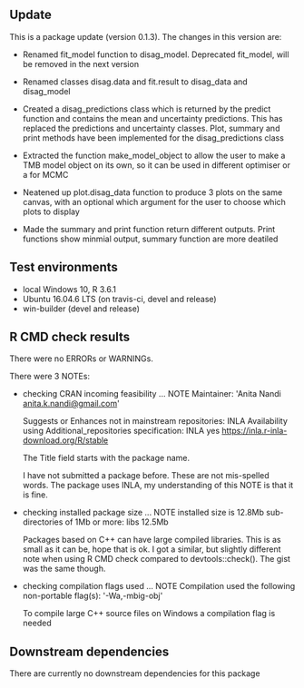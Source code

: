 ## Update
This is a package update (version 0.1.3). The changes in this version are:

* Renamed fit_model function to disag_model. Deprecated fit_model, will be removed in the next version

* Renamed classes disag.data and fit.result to disag_data and disag_model

* Created a disag_predictions class which is returned by the predict function and contains the 
  mean and uncertainty predictions. This has replaced the predictions and uncertainty classes. 
  Plot, summary and print methods have been implemented for the disag_predictions class

* Extracted the function make_model_object to allow the user to make a TMB model object on its own, 
  so it can be used in different optimiser or a for MCMC
  
* Neatened up plot.disag_data function to produce 3 plots on the same canvas, with an optional which 
  argument for the user to choose which plots to display

* Made the summary and print function return different outputs. Print functions show minmial output, 
  summary function are more deatiled

## Test environments
* local Windows 10, R 3.6.1
* Ubuntu 16.04.6 LTS (on travis-ci, devel and release) 
* win-builder (devel and release)

## R CMD check results
There were no ERRORs or WARNINGs. 

There were 3 NOTEs:

* checking CRAN incoming feasibility ... NOTE
  Maintainer: 'Anita Nandi <anita.k.nandi@gmail.com>'

  Suggests or Enhances not in mainstream repositories:
    INLA
  Availability using Additional_repositories specification:
    INLA   yes   https://inla.r-inla-download.org/R/stable

  The Title field starts with the package name.
  
  I have not submitted a package before. These are not mis-spelled words. The package uses INLA, my understanding of this NOTE is that it is fine.

* checking installed package size ... NOTE
    installed size is 12.8Mb
    sub-directories of 1Mb or more:
      libs  12.5Mb

  Packages based on C++ can have large compiled libraries. This is as small as it can be, hope that is ok. I got a similar, but slightly different note when using R CMD check compared to devtools::check(). The gist was the same though.

* checking compilation flags used ... NOTE
  Compilation used the following non-portable flag(s):
    '-Wa,-mbig-obj'
    
  To compile large C++ source files on Windows a compilation flag is needed

## Downstream dependencies
There are currently no downstream dependencies for this package